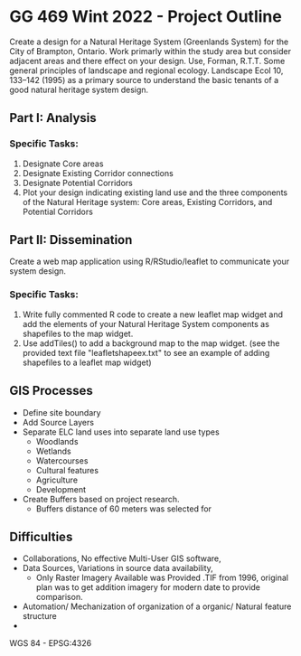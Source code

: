 # GG 469 Wint 2022 - Project Outline

Create a design for a Natural Heritage System (Greenlands System) for the City of Brampton, Ontario. Work primarly within the study area but consider adjacent areas and there effect on your design.  Use, Forman, R.T.T. Some general principles of landscape and regional ecology. Landscape Ecol 10, 133–142 (1995) as a primary source to understand the basic tenants of a good natural heritage system design.

## Part I: Analysis

### Specific Tasks:

1. Designate Core areas
2. Designate Existing Corridor connections
3. Designate Potential Corridors
4. Plot your design indicating existing land use and the three components of the Natural Heritage system: Core areas, Existing Corridors, and Potential Corridors

## Part II: Dissemination

Create a web map application using R/RStudio/leaflet to communicate your system design.

### Specific Tasks:

1. Write fully commented R code to create a new leaflet map widget and add the elements of your Natural Heritage System components as shapefiles to the map widget.
2. Use addTiles() to add a background map to the map widget. (see the provided text file "leafletshapeex.txt" to see an example of adding shapefiles to a leaflet map widget)


## GIS Processes

- Define site boundary
- Add Source Layers
- Separate ELC land uses into separate land use types
    - Woodlands
    - Wetlands
    - Watercourses
    - Cultural features
    - Agriculture
    - Development
- Create Buffers based on project research. 
    - Buffers distance of 60 meters was selected for 

## Difficulties

- Collaborations, No effective Multi-User GIS software, 
- Data Sources, Variations in source data availability,
    - Only Raster Imagery Available was Provided .TIF from 1996, original plan was to get addition imagery for modern date to provide comparison. 
- Automation/ Mechanization of organization of a organic/ Natural feature structure
- 
WGS 84 - EPSG:4326
